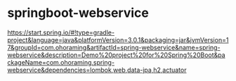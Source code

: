 # springboot-webservice
https://start.spring.io/#!type=gradle-project&language=java&platformVersion=3.0.1&packaging=jar&jvmVersion=17&groupId=com.ohoraming&artifactId=spring-webservice&name=spring-webservice&description=Demo%20project%20for%20Spring%20Boot&packageName=com.ohoraming.spring-webservice&dependencies=lombok,web,data-jpa,h2,actuator
